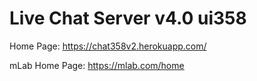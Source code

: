 # Live Chat Server v4.0 ui358

Home Page: https://chat358v2.herokuapp.com/

mLab Home Page: https://mlab.com/home
